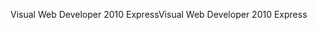 <span data-ttu-id="8d949-101">Visual Web Developer 2010 Express</span><span class="sxs-lookup"><span data-stu-id="8d949-101">Visual Web Developer 2010 Express</span></span>